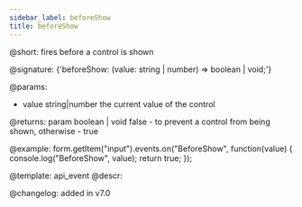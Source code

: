 ```yaml
---
sidebar_label: beforeShow
title: beforeShow
---          
```


@short: fires before a control is shown

@signature: {'beforeShow: (value: string | number) => boolean | void;'} 

@params:
- value     string|number     the current value of the control

@returns:
param   boolean | void    false - to prevent a control from being shown, otherwise - true


@example:
form.getItem("input").events.on("BeforeShow", function(value) {
    console.log("BeforeShow", value);
    return true;
});


@template: api_event
@descr:

@changelog: added in v7.0
